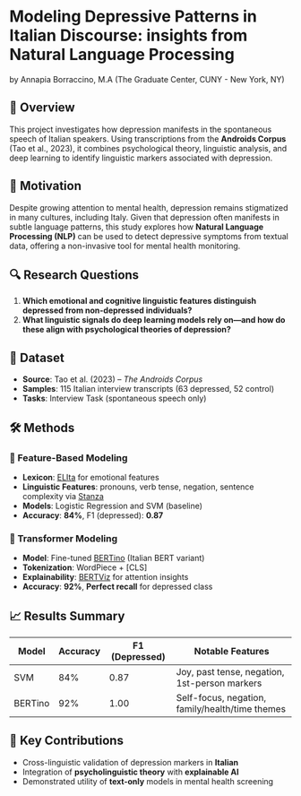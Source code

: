 # Modeling Depressive Patterns in Italian Discourse: insights from Natural Language Processing
by Annapia Borraccino, M.A (The Graduate Center, CUNY - New York, NY)

## 📘 Overview

This project investigates how depression manifests in the spontaneous speech of Italian speakers. Using transcriptions from the **Androids Corpus** (Tao et al., 2023), it combines psychological theory, linguistic analysis, and deep learning to identify linguistic markers associated with depression.

## 🧠 Motivation

Despite growing attention to mental health, depression remains stigmatized in many cultures, including Italy. Given that depression often manifests in subtle language patterns, this study explores how **Natural Language Processing (NLP)** can be used to detect depressive symptoms from textual data, offering a non-invasive tool for mental health monitoring.

## 🔍 Research Questions

1. **Which emotional and cognitive linguistic features distinguish depressed from non-depressed individuals?**  
2. **What linguistic signals do deep learning models rely on—and how do these align with psychological theories of depression?**

## 📂 Dataset

- **Source**: Tao et al. (2023) – *The Androids Corpus*
- **Samples**: 115 Italian interview transcripts (63 depressed, 52 control)
- **Tasks**: Interview Task (spontaneous speech only)

## 🛠 Methods

### 🔧 Feature-Based Modeling
- **Lexicon**: [ELIta](https://github.com/edipalm/EliTa) for emotional features
- **Linguistic Features**: pronouns, verb tense, negation, sentence complexity via [Stanza](https://stanfordnlp.github.io/stanza/)
- **Models**: Logistic Regression and SVM (baseline)
- **Accuracy**: **84%**, F1 (depressed): **0.87**

### 🤖 Transformer Modeling
- **Model**: Fine-tuned [BERTino](https://huggingface.co/Musixmatch/umberto-commoncrawl-cased-v1) (Italian BERT variant)
- **Tokenization**: WordPiece + [CLS]
- **Explainability**: [BERTViz](https://github.com/jessevig/bertviz) for attention insights
- **Accuracy**: **92%**, **Perfect recall** for depressed class

## 📈 Results Summary

| Model     | Accuracy | F1 (Depressed) | Notable Features |
|-----------|----------|----------------|------------------|
| SVM       | 84%      | 0.87           | Joy, past tense, negation, 1st-person markers |
| BERTino   | 92%      | 1.00           | Self-focus, negation, family/health/time themes |

## 🧩 Key Contributions

- Cross-linguistic validation of depression markers in **Italian**
- Integration of **psycholinguistic theory** with **explainable AI**
- Demonstrated utility of **text-only** models in mental health screening

